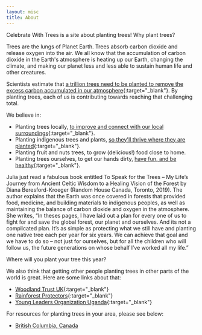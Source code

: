 ```yaml
---
layout: misc
title: About
---
```


Celebrate With Trees is a site about planting trees! Why plant trees?

Trees are the lungs of Planet Earth.  Trees absorb carbon dioxide and release oxygen into the air.  We all know that the accumulation of carbon dioxide in the Earth's atmosphere is heating up our Earth, changing the climate, and making our planet less and less able to sustain human life and other creatures.

Scientists estimate that [a trillion trees need to be planted to remove the excess carbon accumulated in our atmosphere](https://www.theguardian.com/environment/2019/jul/04/planting-billions-trees-best-tackle-climate-crisis-scientists-canopy-emissions){:target="_blank"}. By planting trees, each of us is contributing towards reaching that challenging total.


We believe in:
* Planting trees locally, [to improve and connect with our local surroundings](https://www.treepeople.org/tree-benefits){:target="_blank"}.
* Planting indigenous trees and plants, [so they'll thrive where they are planted](https://thetyee.ca/News/2020/02/28/If-We-Plant-Trees-They-Must-Be-Native-Trees/){:target="_blank"}.
* Planting fruit and nuts trees, to grow (delicious!) food close to home.
* Planting trees ourselves, to get our hands dirty, [have fun, and be healthy](https://www.gardeningknowhow.com/garden-how-to/soil-fertilizers/antidepressant-microbes-soil.htm){:target="_blank"}.

Julia just read a fabulous book entitled To Speak for the Trees – My Life’s Journey from Ancient Celtic Wisdom to a Healing Vision of the Forest by Diana Beresford-Kroeger  (Random House Canada, Toronto, 2019).  The author explains that the Earth was once covered in forests that provided food, medicine, and building materials to indigenous peoples, as well as maintaining the balance of carbon dioxide and oxygen in the atmosphere.  She writes, “In theses pages, I have laid out a plan for every one of us to fight for and save the global forest, our planet and ourselves.  And its not a complicated plan.  It’s as simple as protecting what we still have and planting one native tree each per year for six years.  We can achieve that goal and we have to do so – not just for ourselves, but for all the children who will follow us, the future generations on whose behalf I’ve worked all my life.”

Where will you plant your tree this year?

We also think that getting other people planting trees in other parts of the world is great.  Here are some links about that:
* [Woodland Trust UK](https://www.woodlandtrust.org.uk/plant-trees/large-scale-planting){:target="_blank"}
* [Rainforest Protectors](http://www.rainforestprotectors.org/rainforest/Projects.aspx){:target="_blank"}
* [Young Leaders Organization Uganda](https://www.youngleadersuganda.org/fruit-tree-planting){:target="_blank"}

For resources for planting trees in your area, please see below:

* [British Columbia, Canada](/resources/resources-for-british-columbia.html)
